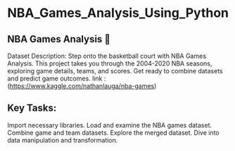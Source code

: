 # NBA_Games_Analysis_Using_Python

## NBA Games Analysis 🏀

Dataset Description:
Step onto the basketball court with NBA Games Analysis. This project takes you through the 2004-2020 NBA seasons, exploring game details, teams, and scores. Get ready to combine datasets and predict game outcomes.
link : (https://www.kaggle.com/nathanlauga/nba-games)

## Key Tasks:

Import necessary libraries.
Load and examine the NBA games dataset.
Combine game and team datasets.
Explore the merged dataset.
Dive into data manipulation and transformation.
